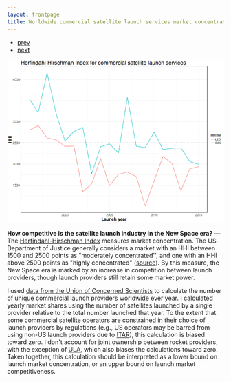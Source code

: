 ```yaml
---
layout: frontpage
title: Worldwide commercial satellite launch services market concentration, 1996-2015
---
```


<div class="navbar">
  <div class="navbar-inner">
      <ul class="nav">
          <li><a href="launch_summary.html">prev</a></li>
          <li><a href="biffplot3.html">next</a></li>
      </ul>
  </div>
</div>

![Worldwide commercial satellite launch services market concentration, 1996-2015](../../assets/bigpublpics/yearly_hhi_leo_gso.png)

**How competitive is the satellite launch industry in the New Space era?** &mdash; The [Herfindahl-Hirschman Index](https://en.wikipedia.org/wiki/Herfindahl_index) measures market concentration. The US Department of Justice generally considers a market with an HHI between 1500 and 2500 points as "moderately concentrated'', and one with an HHI above 2500 points as "highly concentrated" ([source](https://www.justice.gov/atr/herfindahl-hirschman-index)). By this measure, the New Space era is marked by an increase in competition between launch providers, though launch providers still retain some market power.

I used [data from the Union of Concerned Scientists](https://www.ucsusa.org/nuclear-weapons/space-weapons/satellite-database) to calculate the number of unique commercial launch providers worldwide ever year. I calculated yearly market shares using the number of satellites launched by a single provider relative to the total number launched that year. To the extent that some commercial satellite operators are constrained in their choice of launch providers by regulations (e.g., US operators may be barred from using non-US launch providers due to [ITAR](https://en.wikipedia.org/wiki/International_Traffic_in_Arms_Regulations)), this calculation is biased toward zero. I don't account for joint ownership between rocket providers, with the exception of [ULA](https://en.wikipedia.org/wiki/United_Launch_Alliance), which also biases the calculations toward zero. Taken together, this calculation should be interpreted as a lower bound on launch market concentration, or an upper bound on launch market competitiveness.
